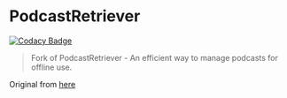 # PodcastRetriever

[![Codacy Badge](https://api.codacy.com/project/badge/Grade/a4c57ea1617c44869afa5024a6ce92c2)](https://app.codacy.com/manual/ferion11/PodcastRetriever?utm_source=github.com&utm_medium=referral&utm_content=ferion11/PodcastRetriever&utm_campaign=Badge_Grade_Dashboard)

>  Fork of PodcastRetriever - An efficient way to manage podcasts for offline use.

Original from [here][original_link]

[original_link]: https://arachnoid.com/python/PodcastRetriever/index.html "here"

